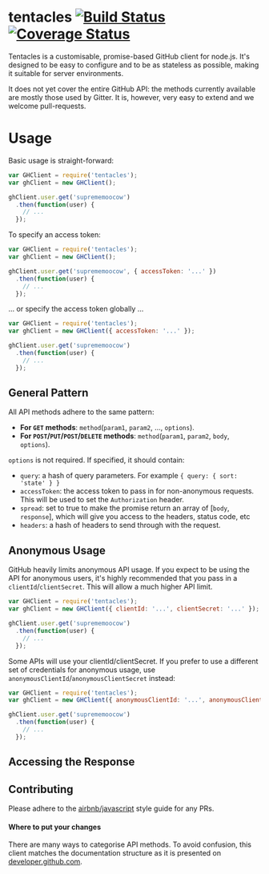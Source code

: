 tentacles [![Build Status](https://travis-ci.org/gitterHQ/tentacles.svg?branch=v0.1.8)](https://travis-ci.org/gitterHQ/tentacles) [![Coverage Status](https://coveralls.io/repos/gitterHQ/tentacles/badge.svg?branch=master)](https://coveralls.io/r/gitterHQ/tentacles?branch=master)
=========

Tentacles is a customisable, promise-based GitHub client for node.js. It's
designed to be easy to configure and to be as stateless as possible, making it
suitable for server environments.

It does not yet cover the entire GitHub API: the methods currently available are
mostly those used by Gitter. It is, however, very easy to extend and we welcome
pull-requests.


# Usage

Basic usage is straight-forward:

```javascript
var GHClient = require('tentacles');
var ghClient = new GHClient();

ghClient.user.get('suprememoocow')
  .then(function(user) {
    // ...
  });
```

To specify an access token:

```javascript
var GHClient = require('tentacles');
var ghClient = new GHClient();

ghClient.user.get('suprememoocow', { accessToken: '...' })
  .then(function(user) {
    // ...
  });
```

... or specify the access token globally ...

```javascript
var GHClient = require('tentacles');
var ghClient = new GHClient({ accessToken: '...' });

ghClient.user.get('suprememoocow')
  .then(function(user) {
    // ...
  });

```
## General Pattern

All API methods adhere to the same pattern:

 * **For `GET` methods**: `method`(`param1`, `param2`, ..., `options`).
 * **For `POST`/`PUT`/`POST`/`DELETE` methods**: `method`(`param1`, `param2`, `body`, `options`).

`options` is not required. If specified, it should contain:

 * `query`: a hash of query parameters. For example ` { query: { sort: 'state' } } `
 * `accessToken`: the access token to pass in for non-anonymous requests. This will be used to set the `Authorization` header.
 * `spread`: set to true to make the promise return an array of [`body`, `response`], which will give you access to the headers, status code, etc
 * `headers`: a hash of headers to send through with the request. 

## Anonymous Usage

GitHub heavily limits anonymous API usage. If you expect to be using the API
for anonymous users, it's highly recommended that you pass in a `clientId`/`clientSecret`.
This will allow a much higher API limit.

```javascript
var GHClient = require('tentacles');
var ghClient = new GHClient({ clientId: '...', clientSecret: '...' });

ghClient.user.get('suprememoocow')
  .then(function(user) {
    // ...
  });

```

Some APIs will use your clientId/clientSecret. If you prefer to use a different
set of credentials for anonymous usage, use `anonymousClientId`/`anonymousClientSecret`
instead:

```javascript
var GHClient = require('tentacles');
var ghClient = new GHClient({ anonymousClientId: '...', anonymousClientSecret: '...' });

ghClient.user.get('suprememoocow')
  .then(function(user) {
    // ...
  });

```



## Accessing the Response

## Contributing

Please adhere to the [airbnb/javascript](https://github.com/airbnb/javascript)
style guide for any PRs.

#### Where to put your changes

There are many ways to categorise API methods. To avoid confusion, this client
matches the documentation structure as it is presented on
[developer.github.com](https://developer.github.com).
